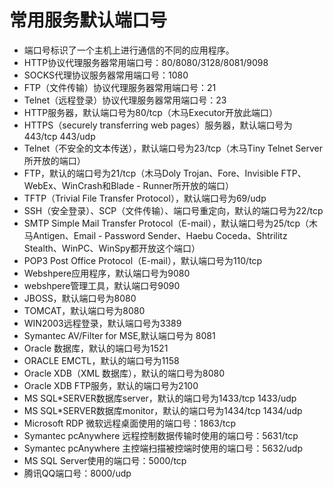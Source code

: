 # 常用服务默认端口号

- 端口号标识了一个主机上进行通信的不同的应用程序。
- HTTP协议代理服务器常用端口号：80/8080/3128/8081/9098
- SOCKS代理协议服务器常用端口号：1080
- FTP（文件传输）协议代理服务器常用端口号：21
- Telnet（远程登录）协议代理服务器常用端口号：23
- HTTP服务器，默认端口号为80/tcp（木马Executor开放此端口）
- HTTPS（securely transferring web pages）服务器，默认端口号为443/tcp 443/udp
- Telnet（不安全的文本传送），默认端口号为23/tcp（木马Tiny Telnet Server所开放的端口）
- FTP，默认的端口号为21/tcp（木马Doly Trojan、Fore、Invisible FTP、WebEx、WinCrash和Blade - Runner所开放的端口）
- TFTP（Trivial File Transfer Protocol），默认端口号为69/udp
- SSH（安全登录）、SCP（文件传输）、端口号重定向，默认的端口号为22/tcp
- SMTP Simple Mail Transfer Protocol（E-mail），默认端口号为25/tcp（木马Antigen、Email - Password Sender、Haebu Coceda、Shtrilitz Stealth、WinPC、WinSpy都开放这个端口）
- POP3 Post Office Protocol（E-mail），默认端口号为110/tcp
- Webshpere应用程序，默认端口号为9080
- webshpere管理工具，默认端口号9090
- JBOSS，默认端口号为8080
- TOMCAT，默认端口号为8080
- WIN2003远程登录，默认端口号为3389
- Symantec AV/Filter for MSE,默认端口号为 8081
- Oracle 数据库，默认的端口号为1521
- ORACLE EMCTL，默认的端口号为1158
- Oracle XDB（XML 数据库），默认的端口号为8080
- Oracle XDB FTP服务，默认的端口号为2100
- MS SQL*SERVER数据库server，默认的端口号为1433/tcp 1433/udp
- MS SQL*SERVER数据库monitor，默认的端口号为1434/tcp 1434/udp
- Microsoft RDP 微软远程桌面使用的端口号：1863/tcp
- Symantec pcAnywhere 远程控制数据传输时使用的端口号：5631/tcp
- Symantec pcAnywhere 主控端扫描被控端时使用的端口号：5632/udp
- MS SQL Server使用的端口号：5000/tcp
- 腾讯QQ端口号：8000/udp


